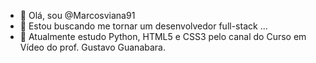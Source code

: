 - 👋 Olá, sou @Marcosviana91
- 👀 Estou buscando me tornar um desenvolvedor full-stack ...
- 🌱 Atualmente estudo Python, HTML5 e CSS3 pelo canal do Curso em Vídeo do prof. Gustavo Guanabara.

<!---
Marcosviana91/Marcosviana91 is a ✨ special ✨ repository because its `README.md` (this file) appears on your GitHub profile.
You can click the Preview link to take a look at your changes.
--->
